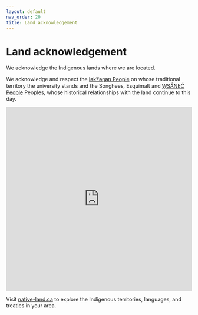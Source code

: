 ```yaml
---
layout: default
nav_order: 20
title: Land acknowledgement 
---
```

# Land acknowledgement

We acknowledge the Indigenous lands where we are located.    

We acknowledge and respect the [lək̓ʷəŋən People](https://www.songheesnation.ca/community/l-k-ng-n-traditional-territory) on whose traditional territory the university stands and the Songhees, Esquimalt and [W̱SÁNEĆ People](https://wsanec.com/history-territory/) Peoples, whose historical relationships with the land continue to this day.
<iframe src="https://native-land.ca/api/embed/embed.html?maps=territories&position=48.4634,-123.3117" style="width:100%; height:500px; border:none;"></iframe>

Visit [native-land.ca](https://native-land.ca/) to explore the Indigenous territories, languages, and treaties in your area.
